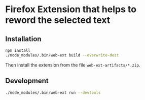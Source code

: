 # Firefox Extension that helps to reword the selected text

## Installation

```bash
npm install
./node_modules/.bin/web-ext build --overwrite-dest
```

Then install the extension from the file `web-ext-artifacts/*.zip`.

## Development

```bash
./node_modules/.bin/web-ext run --devtools
```

